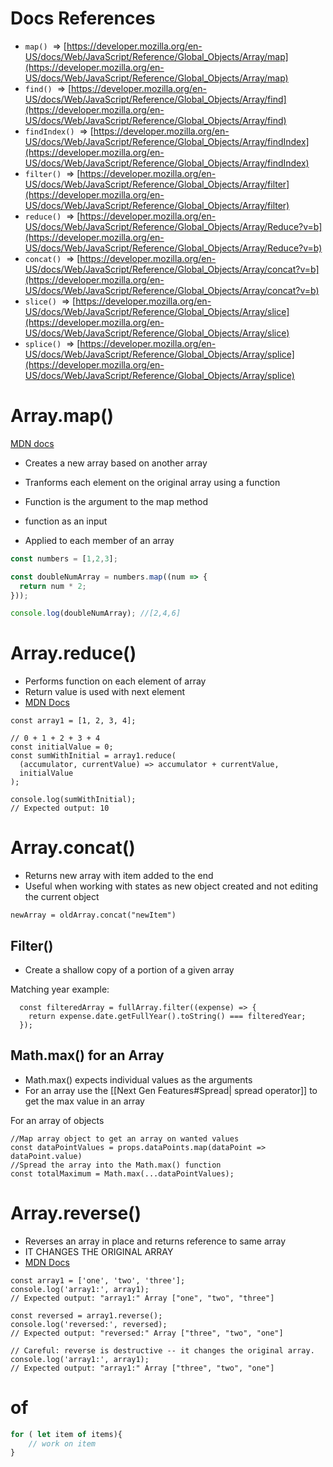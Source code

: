 # Docs References

-   `map()`  => [https://developer.mozilla.org/en-US/docs/Web/JavaScript/Reference/Global_Objects/Array/map](https://developer.mozilla.org/en-US/docs/Web/JavaScript/Reference/Global_Objects/Array/map)
-   `find()`  => [https://developer.mozilla.org/en-US/docs/Web/JavaScript/Reference/Global_Objects/Array/find](https://developer.mozilla.org/en-US/docs/Web/JavaScript/Reference/Global_Objects/Array/find)
-   `findIndex()`  => [https://developer.mozilla.org/en-US/docs/Web/JavaScript/Reference/Global_Objects/Array/findIndex](https://developer.mozilla.org/en-US/docs/Web/JavaScript/Reference/Global_Objects/Array/findIndex)
-   `filter()`  => [https://developer.mozilla.org/en-US/docs/Web/JavaScript/Reference/Global_Objects/Array/filter](https://developer.mozilla.org/en-US/docs/Web/JavaScript/Reference/Global_Objects/Array/filter)
-   `reduce()`  => [https://developer.mozilla.org/en-US/docs/Web/JavaScript/Reference/Global_Objects/Array/Reduce?v=b](https://developer.mozilla.org/en-US/docs/Web/JavaScript/Reference/Global_Objects/Array/Reduce?v=b)
-   `concat()`  => [https://developer.mozilla.org/en-US/docs/Web/JavaScript/Reference/Global_Objects/Array/concat?v=b](https://developer.mozilla.org/en-US/docs/Web/JavaScript/Reference/Global_Objects/Array/concat?v=b)
-   `slice()`  => [https://developer.mozilla.org/en-US/docs/Web/JavaScript/Reference/Global_Objects/Array/slice](https://developer.mozilla.org/en-US/docs/Web/JavaScript/Reference/Global_Objects/Array/slice)
-   `splice()`  => [https://developer.mozilla.org/en-US/docs/Web/JavaScript/Reference/Global_Objects/Array/splice](https://developer.mozilla.org/en-US/docs/Web/JavaScript/Reference/Global_Objects/Array/splice)

# Array.map()

[MDN docs](https://developer.mozilla.org/en-US/docs/Web/JavaScript/Reference/Global_Objects/Array/map)

- Creates a new array based on another array
- Tranforms each element on the original array using a function
- Function is the argument to the map method

- function as an input
- Applied to each member of an array

```js
const numbers = [1,2,3];

const doubleNumArray = numbers.map((num => {
  return num * 2;
}));

console.log(doubleNumArray); //[2,4,6]
```

# Array.reduce()

- Performs function on each element of array
- Return value is used with next element
- [MDN Docs](https://developer.mozilla.org/en-US/docs/Web/JavaScript/Reference/Global_Objects/Array/reduce)

```JS
const array1 = [1, 2, 3, 4];

// 0 + 1 + 2 + 3 + 4
const initialValue = 0;
const sumWithInitial = array1.reduce(
  (accumulator, currentValue) => accumulator + currentValue,
  initialValue
);

console.log(sumWithInitial);
// Expected output: 10
```

# Array.concat()

- Returns new array with item added to the end
- Useful when working with states as new object created and not editing the current object

```JS
newArray = oldArray.concat("newItem")
```



## Filter()

- Create a shallow copy of a portion of a given array

Matching year example:
```JS
  const filteredArray = fullArray.filter((expense) => {
    return expense.date.getFullYear().toString() === filteredYear;
  });
```


## Math.max() for an Array

- Math.max() expects individual values as the arguments
- For an array use the [[Next Gen Features#Spread| spread operator]] to get the max value in an array

For an array of objects
```JS
//Map array object to get an array on wanted values
const dataPointValues = props.dataPoints.map(dataPoint => dataPoint.value)
//Spread the array into the Math.max() function
const totalMaximum = Math.max(...dataPointValues);
```

# Array.reverse()

- Reverses an array in place and returns reference to same array
- IT CHANGES THE ORIGINAL ARRAY
- [MDN Docs](https://developer.mozilla.org/en-US/docs/Web/JavaScript/Reference/Global_Objects/Array/reverse)

```JS
const array1 = ['one', 'two', 'three'];
console.log('array1:', array1);
// Expected output: "array1:" Array ["one", "two", "three"]

const reversed = array1.reverse();
console.log('reversed:', reversed);
// Expected output: "reversed:" Array ["three", "two", "one"]

// Careful: reverse is destructive -- it changes the original array.
console.log('array1:', array1);
// Expected output: "array1:" Array ["three", "two", "one"]
```

# of

```js
for ( let item of items){
	// work on item
}
```